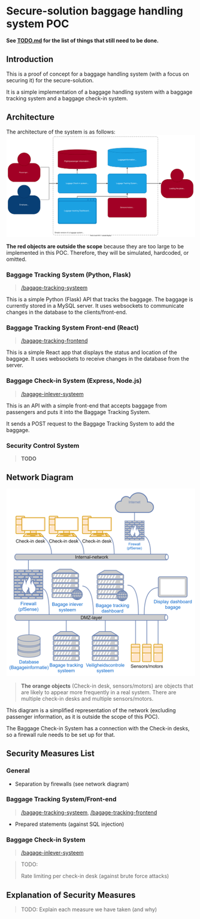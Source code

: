# Secure-solution baggage handling system POC

**See [TODO.md](/TODO.md) for the list of things that still need to be done.**

## Introduction

This is a proof of concept for a baggage handling system (with a focus on securing it) for the secure-solution.

It is a simple implementation of a baggage handling system with a baggage tracking system and a baggage check-in system.

## Architecture

The architecture of the system is as follows:
![architecture](DocumentatieResources/c4-architecture.svg)

**The red objects are outside the scope** because they are too large to be implemented in this POC. Therefore, they will be simulated, hardcoded, or omitted.

### Baggage Tracking System (Python, Flask)

> [/bagage-tracking-systeem](/bagage-tracking-systeem)

This is a simple Python (Flask) API that tracks the baggage. The baggage is currently stored in a MySQL server. It uses websockets to communicate changes in the database to the clients/front-end.

### Baggage Tracking System Front-end (React)

> [/bagage-tracking-frontend](/bagage-tracking-frontend)

This is a simple React app that displays the status and location of the baggage. It uses websockets to receive changes in the database from the server.

### Baggage Check-in System (Express, Node.js)

> [/bagage-inlever-systeem](/bagage-inlever-systeem)

This is an API with a simple front-end that accepts baggage from passengers and puts it into the Baggage Tracking System.

It sends a POST request to the Baggage Tracking System to add the baggage.

### Security Control System

> **TODO**

## Network Diagram

![network diagram](DocumentatieResources/netwerk-bagageafhandeling.png)

> **The orange objects** (Check-in desk, sensors/motors) are objects that are likely to appear more frequently in a real system. There are multiple check-in desks and multiple sensors/motors.

This diagram is a simplified representation of the network (excluding passenger information, as it is outside the scope of this POC).

The Baggage Check-in System has a connection with the Check-in desks, so a firewall rule needs to be set up for that.

## Security Measures List

### General

- Separation by firewalls (see network diagram)

### Baggage Tracking System/Front-end

> [/bagage-tracking-systeem](/bagage-tracking-systeem), [/bagage-tracking-frontend](/bagage-tracking-frontend)

- Prepared statements (against SQL injection)

### Baggage Check-in System

> [/bagage-inlever-systeem](/bagage-inlever-systeem)

> TODO:
>
> Rate limiting per check-in desk (against brute force attacks)

## Explanation of Security Measures

> TODO: Explain each measure we have taken (and why)